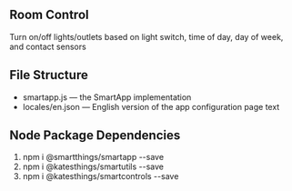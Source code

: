 ## Room Control 

Turn on/off lights/outlets based on light switch, time of day, day of week, and contact sensors

## File Structure

* smartapp.js &mdash; the SmartApp implementation
* locales/en.json &mdash; English version of the app configuration page text

## Node Package Dependencies
1. npm i @smartthings/smartapp --save
2. npm i @katesthings/smartutils --save
3. npm i @katesthings/smartcontrols --save
